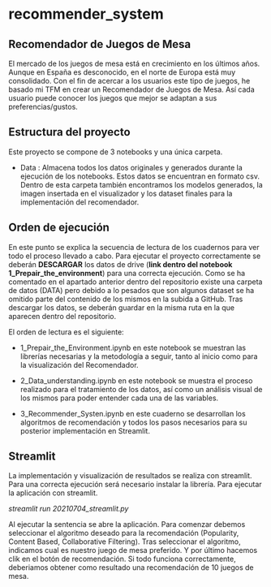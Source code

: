 # recommender_system
## Recomendador de Juegos de Mesa

El mercado de los juegos de mesa está en crecimiento en los últimos años. Aunque en España es desconocido, en el norte de Europa está muy consolidado. 
Con el fin de acercar a los usuarios este tipo de juegos, he basado mi TFM en crear un Recomendador de Juegos de Mesa. Así cada usuario puede conocer los juegos que mejor se adaptan a sus preferencias/gustos.


## Estructura del proyecto
Este proyecto se compone de 3 notebooks y una única carpeta.

- Data : Almacena todos los datos originales y generados durante la ejecución de los notebooks. Estos datos se encuentran en formato csv. Dentro de esta carpeta también encontramos los modelos generados, la imagen insertada en el visualizador y los dataset finales para la implementación del recomendador.

## Orden de ejecución
En este punto se explica la secuencia de lectura de los cuadernos para ver todo el proceso llevado a cabo.
Para ejecutar el proyecto correctamente se deberán **DESCARGAR** los datos de drive (**link dentro del notebook 1_Prepair_the_environment**) para una correcta ejecución.
Como se ha comentado en el apartado anterior dentro del repositorio existe una carpeta de datos (DATA) pero debido a lo pesados que son algunos dataset se ha omitido parte del contenido de los mismos en la subida a GitHub.
Tras descargar los datos, se deberán guardar en la misma ruta en la que aparecen dentro del repositorio.

El orden de lectura es el siguiente:

- 1_Prepair_the_Environment.ipynb en este notebook se muestran las librerías necesarias y la metodología a seguir, tanto al inicio como para la visualización del Recomendador.

- 2_Data_understanding.ipynb en este notebook se muestra el proceso realizado para el tratamiento de los datos, así como un análisis visual de los mismos para poder entender cada una de las variables.

- 3_Recommender_Systen.ipynb en este cuaderno se desarrollan los algoritmos de recomendación y todos los pasos necesarios para su posterior implementación en Streamlit.

## Streamlit 
La implementación y visualización de resultados se realiza con streamlit. Para una correcta ejecución será necesario instalar la librería.
Para ejecutar la aplicación con streamlit.

*streamlit run 20210704_streamlit.py*

Al ejecutar la sentencia se abre la aplicación.
Para comenzar debemos seleccionar el algoritmo deseado para la recomendación (Popularity, Content Based, Collaborative Filtering). 
Tras seleccionar el algoritmo, indicamos cual es nuestro juego de mesa preferido.
Y por último hacemos clik en el botón de recomendación.
Si todo funciona correctamente, deberiamos obtener como resultado una recomendación de 10 juegos de mesa.





